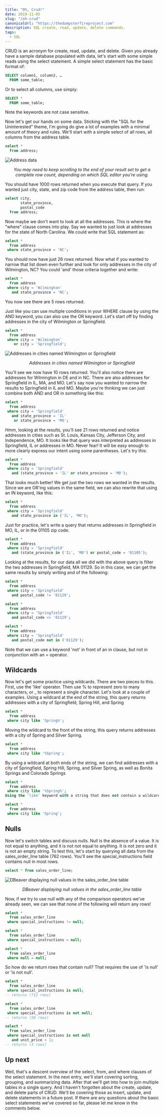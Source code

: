 ```yaml
---
title: "Oh, Crud!"
date: 2019-11-05
slug: "/oh-crud"
canonicalUrl: "https://thedumpsterfireproject.com"
description: SQL create, read, update, delete commands.
tags:
  - SQL
---
```


CRUD is an acronym for create, read, update, and delete.  Given you already have a sample database populated with data,
let's start with some simple reads using the select statement.  A simple select statement has the basic format of:

```sql
SELECT column1, column2, …
  FROM some_table;
```

Or to select all columns, use simply:

```sql
SELECT *
  FROM some_table;
```

Note the keywords are not case sensitive.

Now let's get our hands on some data.  Sticking with the "SQL for the Uninterested" theme, I'm going do give a lot of examples with a minimal amount of theory and rules. We'll start with a simple select of all rows, all columns from the address table.

```sql
select *
  from address;
```

![Address data](Screen-Shot-2019-11-04-at-8.32.29-PM.png)
<figcaption align="center">

*You may need to keep scrolling to the end of your result set to get a complete row count, depending on which SQL editor you're using.*

</figcaption>

You should have 1000 rows returned when you execute that query.  If you wanted just city, state, and zip code from the address table, then run:

```sql
select city,
       state_province,
       postal_code
  from address;
```

Now maybe we don't want to look at all the addresses.  This is where the "where" clause comes into play.  Say we wanted to just look at addresses for the state of North Carolina.  We could write that SQL statement as:

```sql
select *
  from address
 where state_province = 'NC';
```

You should now have just 26 rows returned.  Now what if you wanted to narrow that list down even further and look for only addresses in the city of Wilmington, NC?  You could 'and' those criteria together and write:

```sql
select *
  from address
 where city = 'Wilmington'
   and state_province = 'NC';
```

You now see there are 5 rows returned.

Just like you can use multiple conditions in your WHERE clause by using the AND keyword, you can also use the OR keyword.  Let's start off by finding addresses in the city of Wilmington or Springfield.

```sql
select *
  from address
 where city = 'Wilmington'
    or city = 'Springfield';
```

![Addresses in cities named Wilmington or Springfield](Screen-Shot-2019-11-04-at-8.35.35-PM.png)
<figcaption align="center">

*Addresses in cities named Wilmington or Springfield*

</figcaption>

You'll see we now have 10 rows returned.  You'll also notice there are addresses for Wilmington in DE and in NC.  There are also addresses for Springfield in IL, MA, and MO.  Let's say now you wanted to narrow the results to Springfield in IL and MO.  Maybe you're thinking we can just combine both AND and OR in something like this:

```sql
select *
  from address
 where city = 'Springfield'
   and state_province = 'IL'
    or state_province = 'MO';
```

*Hmm*, looking at the results, you'll see 21 rows returned and notice addresses in cities such as St. Louis, Kansas City, Jefferson City, and Independence, MO.  It looks like that query was interpreted as addresses in Springfield, IL or addresses in MO.  Never fear! It will be easy enough to more clearly express our intent using some parentheses.  Let's try this:

```sql
select *
  from address
 where city = 'Springfield'
   and (state_province = 'IL' or state_province = 'MO');
```

That looks much better! We get just the two rows we wanted in the results.  Since we are OR'ing values in the same field, we can also rewrite that using an IN keyword, like this:

```sql
select *
  from address
 where city = 'Springfield'
   and state_province in ('IL', 'MO');
```

Just for practice, let's write a query that returns addresses in Springfield in MO, IL, or in the 01105 zip code.

```sql
select *
  from address
 where city = 'Springfield'
   and (state_province in ('IL', 'MO') or postal_code = '01105');
```

Looking at the results, for our data all we did with the above query is filter the two addresses in Springfield, MA  01129.  So in this case, we can get the same results by simply writing and of the following:

```sql
select *
  from address
 where city = 'Springfield'
   and postal_code != '01129';

select *
  from address
 where city = 'Springfield'
   and postal_code <> '01129';

select *
  from address
 where city = 'Springfield'
   and postal_code not in ('01129');
```

Note that we can use a keyword 'not' in front of an in clause, but not in conjunction with an = operator.

## Wildcards

Now let's get some practice using wildcards.  There are two pieces to this.  First, use the 'like' operator.  Then use % to represent zero to many characters, or _ to represent a single character.  Let's look at a couple of examples. Using a wildcard at the end of the string, this query returns addresses with a city of Springfield, Spring Hill, and Spring

```sql
select *
  from address
 where city like 'Spring%';
```

Moving the wildcard to the front of the string, this query returns addresses with a city of Spring and Silver Spring.

```sql
select *
  from address
 where city like '%Spring';
```

By using a wildcard at both ends of the string, we can find addresses with a city of Springfield, Spring Hill, Spring, and Silver Spring, as well as Bonita Springs and Colorado Springs

```sql
select *
  from address
 where city like '%Spring%';
Using the 'like' keyword with a string that does not contain a wildcard only returns exact matches.

select *
  from address
 where city like 'Spring';
```

## Nulls

Now let's switch tables and discuss nulls.  Null is the absence of a value.  It is not equal to anything, and it is not not equal
to anything.  It is not zero and it is not an empty string.  To test this, let's start by querying all data from the
sales_order_line table (762 rows).  You'll see the special_instructions field contains null in most rows.

```sql
select * from sales_order_line;
```

![DBeaver displaying null values in the sales_order_line table](Screen-Shot-2019-11-04-at-9.11.36-PM.png)
<figcaption align="center">

*DBeaver displaying null values in the sales_order_line table*

</figcaption>

Now, if we try to use null with any of the comparison operators we've already seen, we can see that none of the following will
return any rows!

```sql
select *
  from sales_order_line
 where special_instructions != null;

select *
  from sales_order_line
 where special_instructions = null;

select *
  from sales_order_line
 where null = null;
```

So how do we return rows that contain null? That requires the use of 'is null' or 'is not null'.

```sql
select *
  from sales_order_line
 where special_instructions is null;
-- returns (712 rows)

select *
  from sales_order_line
 where special_instructions is not null;
-- returns (50 rows)

select *
  from sales_order_line
 where special_instructions is not null
   and unit_price < 1;
-- returns (3 rows)
```

## Up next

Well, that's a descent overview of the select, from, and where clauses of the select statement. In the next entry,
we'll start covering sorting, grouping, and summarizing data. After that we'll get into how to join multiple tables in
a single query. And I haven't forgotten about the create, update, and delete parts of CRUD. We'll be covering those as insert,
update, and delete statements in a future post. If there are any questions about the basic select statements we've covered so
far, please let me know in the comments below.